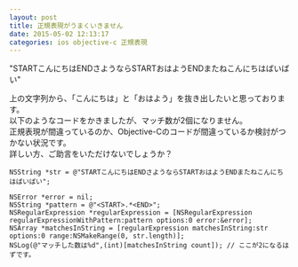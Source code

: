 ```yaml
---
layout: post
title: 正規表現がうまくいきません
date: 2015-05-02 12:13:17
categories: ios objective-c 正規表現
---
```

<p>"STARTこんにちはENDさようならSTARTおはようENDまたねこんにちはばいばい"</p>

<p>上の文字列から、「こんにちは」と「おはよう」を抜き出したいと思っております。<br>
以下のようなコードをかきましたが、マッチ数が2個になりません。<br>
正規表現が間違っているのか、Objective-Cのコードが間違っているか検討がつかない状況です。<br>
詳しい方、ご助言をいただけないでしょうか？</p>

<pre><code>NSString *str = @"STARTこんにちはENDさようならSTARTおはようENDまたねこんにちはばいばい";

NSError *error = nil;
NSString *pattern = @"&lt;START&gt;.*&lt;END&gt;";
NSRegularExpression *regularExpression = [NSRegularExpression regularExpressionWithPattern:pattern options:0 error:&amp;error];
NSArray *matchesInString = [regularExpression matchesInString:str options:0 range:NSMakeRange(0, str.length)];
NSLog(@"マッチした数は%d",(int)[matchesInString count]); // ここが2になるはずです。
</code></pre>
